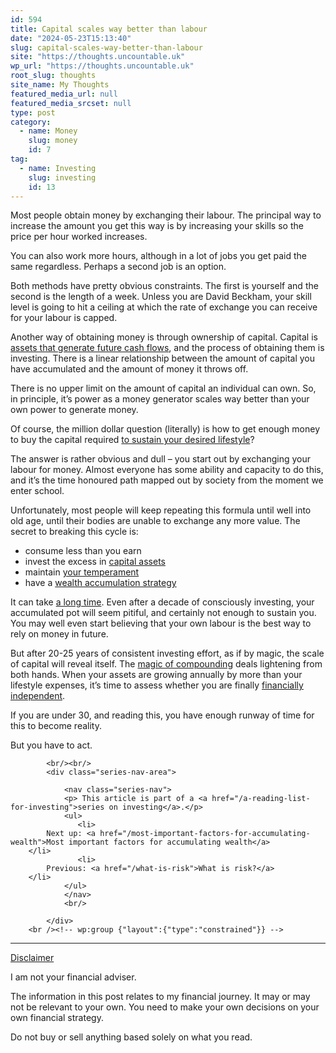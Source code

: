 ```yaml
---
id: 594
title: Capital scales way better than labour
date: "2024-05-23T15:13:40"
slug: capital-scales-way-better-than-labour
site: "https://thoughts.uncountable.uk"
wp_url: "https://thoughts.uncountable.uk"
root_slug: thoughts
site_name: My Thoughts
featured_media_url: null
featured_media_srcset: null
type: post
category:
  - name: Money
    slug: money
    id: 7
tag:
  - name: Investing
    slug: investing
    id: 13
---
```



<p>Most people obtain money by exchanging their labour. The principal way to increase the amount you get this way is by increasing your skills so the price per hour worked increases.</p>



<p>You can also work more hours, although in a lot of jobs you get paid the same regardless. Perhaps a second job is an option.</p>



<p>Both methods have pretty obvious constraints.  The first is yourself and the second is the length of a week.  Unless you are David Beckham, your skill level is going to hit a ceiling at which the rate of exchange you can receive for your labour is capped.</p>



<p>Another way of obtaining money is through ownership of capital. Capital is <a href="https://thoughts.uncountable.uk/saving-versus-investing/" data-type="post" data-id="335">assets that generate future cash flows</a>, and the process of obtaining them is investing. There is a linear relationship between the amount of capital you have accumulated and the amount of money it throws off.</p>



<p>There is no upper limit on the amount of capital an individual can own.  So, in principle, it&#8217;s power as a money generator scales way better than your own power to generate money.</p>



<p>Of course, the million dollar question (literally) is how to get enough money to buy the capital required <a href="https://thoughts.uncountable.uk/what-is-financial-independence/" data-type="post" data-id="529">to sustain your desired lifestyle</a>?</p>



<p>The answer is rather obvious and dull &#8211; you start out by exchanging your labour for money.  Almost everyone has some ability and capacity to do this, and it&#8217;s the time honoured path mapped out by society from the moment we enter school.  </p>



<p>Unfortunately, most people will keep repeating this formula until well into old age, until their bodies are unable to exchange any more value.  The secret to breaking this cycle is:</p>



<ul class="wp-block-list">
<li>consume less than you earn</li>



<li>invest the excess in <a href="https://thoughts.uncountable.uk/saving-versus-investing/" data-type="post" data-id="335">capital assets</a></li>



<li>maintain <a href="https://thoughts.uncountable.uk/most-important-factors-for-accumulating-wealth/" data-type="post" data-id="228">your temperament</a></li>



<li>have a <a href="https://thoughts.uncountable.uk/a-60-year-strategy/" data-type="post" data-id="445">wealth accumulation strategy</a></li>
</ul>



<p>It can take <a href="https://thoughts.uncountable.uk/how-long-does-compounding-take/" data-type="post" data-id="646">a long time</a>. Even after a decade of consciously investing, your accumulated pot will seem pitiful, and certainly not enough to sustain you. You may well even start believing that your own labour is the best way to rely on money in future.</p>



<p>But after 20-25 years of consistent investing effort, as if by magic, the scale of capital will reveal itself. The <a href="https://thoughts.uncountable.uk/how-long-does-compounding-take/" data-type="post" data-id="646">magic of compounding</a> deals lightening from both hands. When your assets are growing annually by more than your lifestyle expenses, it&#8217;s time to assess whether you are finally <a href="https://thoughts.uncountable.uk/what-is-financial-independence/" data-type="post" data-id="529">financially independent</a>.</p>



<p>If you are under 30, and reading this, you have enough runway of time for this to become reality.  </p>



<p>But you have to act.</p>

			<br/><br/>
			<div class="series-nav-area">
			   
				<nav class="series-nav">
				<p> This article is part of a <a href="/a-reading-list-for-investing">series on investing</a>.</p>
				<ul> 
				   <li>
		    Next up: <a href="/most-important-factors-for-accumulating-wealth">Most important factors for accumulating wealth</a>
		</li>
				   <li>
		    Previous: <a href="/what-is-risk">What is risk?</a>
		</li>
				</ul>
				</nav>
				<br/>
				
			</div>
		<br /><!-- wp:group {"layout":{"type":"constrained"}} -->
<div class="wp-block-group"><!-- wp:separator {"style":{"spacing":{"margin":{"top":"var:preset|spacing|40","bottom":"0"}}}} -->
<hr class="wp-block-separator has-alpha-channel-opacity" style="margin-top:var(--wp--preset--spacing--40);margin-bottom:0"/>
<!-- /wp:separator -->

<!-- wp:paragraph {"style":{"typography":{"textDecoration":"underline"}}} -->
<p style="text-decoration:underline">Disclaimer</p>
<!-- /wp:paragraph -->

<!-- wp:paragraph -->
<p>I am not your financial adviser.   </p>
<!-- /wp:paragraph -->

<!-- wp:paragraph -->
<p>The information in this post relates to my financial journey.  It may or may not be relevant to your own.  You need to make your own decisions on your own financial strategy.</p>
<!-- /wp:paragraph -->

<!-- wp:paragraph -->
<p>Do not buy or sell anything based solely on what you read.</p>
<!-- /wp:paragraph --></div>
<!-- /wp:group -->